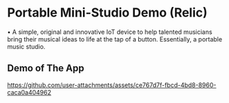 # Portable Mini-Studio Demo (Relic)
•	A simple, original and innovative IoT device to help talented musicians bring their musical ideas to life at the tap of a button. Essentially, a portable music studio.

<!-- ABOUT THE PROJECT -->
## Demo of The App

https://github.com/user-attachments/assets/ce767d7f-fbcd-4bd8-8960-caca0a404962
